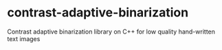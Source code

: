 # contrast-adaptive-binarization
Contrast adaptive binarization library on C++ for low quality hand-written text images
